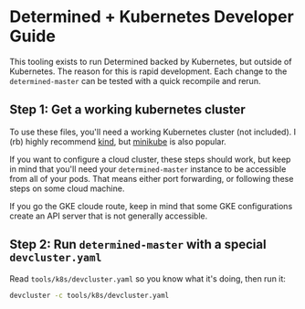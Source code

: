 # Determined + Kubernetes Developer Guide

This tooling exists to run Determined backed by Kubernetes, but outside of
Kubernetes.  The reason for this is rapid development.  Each change to the
`determined-master` can be tested with a quick recompile and rerun.

## Step 1: Get a working kubernetes cluster

To use these files, you'll need a working Kubernetes cluster (not included).
I (rb) highly recommend [kind](https://github.com/kubernetes-sigs/kind), but
[minikube](https://minikube.sigs.k8s.io/docs/) is also popular.

If you want to configure a cloud cluster, these steps should work, but keep in
mind that you'll need your `determined-master` instance to be accessible from
all of your pods.  That means either port forwarding, or following these steps
on some cloud machine.

If you go the GKE cloude route, keep in mind that some GKE configurations
create an API server that is not generally accessible.

## Step 2: Run `determined-master` with a special `devcluster.yaml`

Read `tools/k8s/devcluster.yaml` so you know what it's doing, then run it:

```sh
devcluster -c tools/k8s/devcluster.yaml
```
